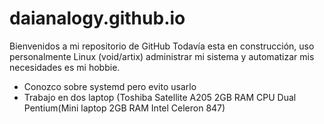 # daianalogy.github.io

Bienvenidos a mi repositorio de GitHub
Todavía esta en construcción, uso personalmente Linux (void/artix) administrar mi sistema y automatizar mis necesidades es mi hobbie.

- Conozco sobre systemd pero evito usarlo
- Trabajo en dos laptop (Toshiba Satellite A205 2GB RAM CPU Dual Pentium(Mini laptop 2GB RAM Intel Celeron 847) 